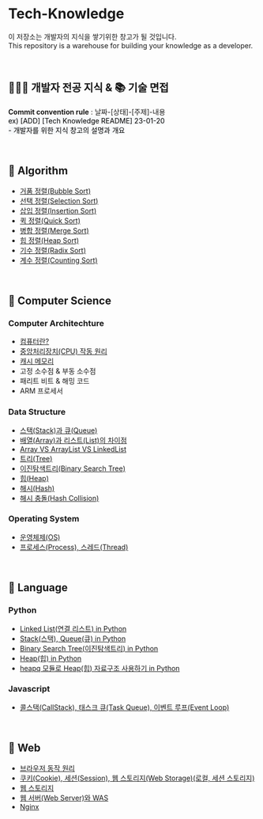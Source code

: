 # Tech-Knowledge
이 저장소는 개발자의 지식을 쌓기위한 창고가 될 것입니다.<br>
This repository is a warehouse for building your knowledge as a developer.

<br>

## 🧑🏻‍💻 개발자 전공 지식 & 📚 기술 면접 
<strong>Commit convention rule</strong> : 날짜-[상태]-[주제]-내용<br>
<span style='background-color:#f6f8fa; color:black;'>ex) [ADD] [Tech Knowledge README] 23-01-20 <br>- 개발자를 위한 지식 창고의 설명과 개요</span>

<br>

## 📌 Algorithm
- [거품 정렬(Bubble Sort)](https://github.com/laagom/Tech-Knowledge/blob/main/Algorithm/%EA%B1%B0%ED%92%88%20%EC%A0%95%EB%A0%AC(Bubble%20Sort).md)
- [선택 정렬(Selection Sort)](https://github.com/laagom/Tech-Knowledge/blob/main/Algorithm/%EC%84%A0%ED%83%9D%20%EC%A0%95%EB%A0%AC(Selection%20Sort).md)
- [삽입 정렬(Insertion Sort)](https://github.com/laagom/Tech-Knowledge/blob/main/Algorithm/%EC%82%BD%EC%9E%85%20%EC%A0%95%EB%A0%AC(Insertion%20Sort).md)
- [퀵 정렬(Quick Sort)](https://github.com/laagom/Tech-Knowledge/blob/main/Algorithm/%ED%80%B5%20%EC%A0%95%EB%A0%AC(Quick%20Sort).md)
- [병합 정렬(Merge Sort)](https://github.com/laagom/Tech-Knowledge/blob/main/Algorithm/%EB%B3%91%ED%95%A9%20%EC%A0%95%EB%A0%AC(Merge%20Sort).md)
- [힙 정렬(Heap Sort)](https://github.com/laagom/Tech-Knowledge/blob/main/Algorithm/%ED%9E%99%20%EC%A0%95%EB%A0%AC(Heap%20Sort).md)
- [기수 정렬(Radix Sort)](https://github.com/laagom/Tech-Knowledge/blob/main/Algorithm/%EA%B8%B0%EC%88%98%20%EC%A0%95%EB%A0%AC(Radix%20Sort).md)
- [계수 정렬(Counting Sort)](https://github.com/laagom/Tech-Knowledge/blob/main/Algorithm/%EA%B3%84%EC%88%98%20%EC%A0%95%EB%A0%AC(Counting%20Sort).md)

<br>

## 📌  Computer Science
### Computer Architechture
- [컴퓨터란?](https://github.com/laagom/Tech-Knowledge/blob/main/Computer%20Science/Computer%20Architecture/01.%EC%BB%B4%ED%93%A8%ED%84%B0%EB%9E%80%3F.md)
- [중앙처리장치(CPU) 작동 원리](https://github.com/laagom/Tech-Knowledge/blob/main/Computer%20Science/Computer%20Architecture/02.%EC%A4%91%EC%95%99%EC%B2%98%EB%A6%AC%EC%9E%A5%EC%B9%98(CPU)%20%EC%9E%91%EB%8F%99%20%EC%9B%90%EB%A6%AC.md)
- [캐시 메모리](https://github.com/laagom/Tech-Knowledge/blob/main/Computer%20Science/Computer%20Architecture/03.%EC%BA%90%EC%8B%9C%20%EB%A9%94%EB%AA%A8%EB%A6%AC.md)
- 고정 소수점 & 부동 소수점
- 패리트 비트 & 해밍 코드
- ARM 프로세서

### Data Structure
- [스택(Stack)과 큐(Queue)](https://github.com/laagom/Tech-Knowledge/blob/main/Computer%20Science/Data%20Structure/%EC%8A%A4%ED%83%9D(STACK)%2C%20%ED%81%90(QUEUE).md)
- [배열(Array)과 리스트(List)의 차이점](https://github.com/laagom/Tech-Knowledge/blob/main/Computer%20Science/Data%20Structure/%EB%B0%B0%EC%97%B4(Array).md)
- [Array VS ArrayList VS LinkedList](https://github.com/laagom/Tech-Knowledge/blob/main/Computer%20Science/Data%20Structure/Array%2C%20ArrayList%2C%20LinkedList.md)
- [트리(Tree)](https://github.com/laagom/Tech-Knowledge/blob/main/Computer%20Science/Data%20Structure/%ED%8A%B8%EB%A6%AC(Tree).md)
- [이진탐색트리(Binary Search Tree)](https://github.com/laagom/Tech-Knowledge/blob/main/Computer%20Science/Data%20Structure/%EC%9D%B4%EC%A7%84%20%ED%83%90%EC%83%89%20%ED%8A%B8%EB%A6%AC(Binary%20Search%20Tree).md)
- [힙(Heap)](https://github.com/laagom/Tech-Knowledge/blob/main/Computer%20Science/Data%20Structure/%ED%9E%99(Heap).md)
- [해시(Hash)](https://github.com/laagom/Tech-Knowledge/blob/main/Computer%20Science/Data%20Structure/%ED%95%B4%EC%8B%9C(Hash).md)
- [해시 충돌(Hash Collision)](https://github.com/laagom/Tech-Knowledge/blob/main/Computer%20Science/Data%20Structure/%ED%95%B4%EC%8B%9C%20%EC%B6%A9%EB%8F%8C(Hash%20Collision).md)


### Operating System
- [운영체제(OS)](https://github.com/laagom/Tech-Knowledge/blob/main/Computer%20Science/Operating%20System/%EC%9A%B4%EC%98%81%EC%B2%B4%EC%A0%9C(OS).md)
- [프로세스(Process), 스레드(Thread)](https://github.com/laagom/Tech-Knowledge/blob/main/Computer%20Science/Operating%20System/%ED%94%84%EB%A1%9C%EC%84%B8%EC%8A%A4(Process)%2C%20%EC%8A%A4%EB%A0%88%EB%93%9C(Thread).md)

<br>

## 📌 Language
### Python
- [Linked List(연결 리스트) in Python](https://github.com/laagom/Tech-Knowledge/blob/main/Language/Python/%EC%97%B0%EA%B2%B0%EB%A6%AC%EC%8A%A4%ED%8A%B8(Linked%20List)%20in%20%ED%8C%8C%EC%9D%B4%EC%8D%AC.md)
- [Stack(스택), Queue(큐) in Python](https://github.com/laagom/Tech-Knowledge/blob/main/Language/Python/%EC%8A%A4%ED%83%9D(Stack)%2C%20%ED%81%90(Queue)%20in%20%ED%8C%8C%EC%9D%B4%EC%8D%AC.md)
- [Binary Search Tree(이진탐색트리) in Python](https://github.com/laagom/Tech-Knowledge/blob/main/Language/Python/%EC%9D%B4%EC%A7%84%20%ED%83%90%EC%83%89%20%ED%8A%B8%EB%A6%AC(Binary%20Search%20Tree)%20in%20%ED%8C%8C%EC%9D%B4%EC%8D%AC.md)
- [Heap(힙) in Python](https://github.com/laagom/Tech-Knowledge/blob/main/Language/Python/%ED%9E%99(Heap)%20in%20%ED%8C%8C%EC%9D%B4%EC%8D%AC.md)
- [heapq 모듈로 Heap(힙) 자료구조 사용하기 in Python](https://github.com/laagom/Tech-Knowledge/blob/main/Language/Python/heapq%EB%A1%9C%20%ED%9E%99%20%EC%9E%90%EB%A3%8C%EA%B5%AC%EC%A1%B0%20%EC%82%AC%EC%9A%A9%ED%95%98%EA%B8%B0%20in%20%ED%8C%8C%EC%9D%B4%EC%8D%AC.md)
### Javascript
- [콜스택(CallStack), 태스크 큐(Task Queue), 이벤트 루프(Event Loop)](https://github.com/laagom/Tech-Knowledge/blob/main/Language/Javascript/%EC%BD%9C%EC%8A%A4%ED%83%9D(CallStack)%2C%20%ED%83%9C%EC%8A%A4%ED%81%AC%20%ED%81%90(Task%20Queue)%2C%20%EC%9D%B4%EB%B2%A4%ED%8A%B8%20%EB%A3%A8%ED%94%84(Event%20Loop).md)

<br>

## 📌 Web
- [브라우저 동작 원리](https://github.com/laagom/Tech-Knowledge/blob/main/Web/%EB%B8%8C%EB%9D%BC%EC%9A%B0%EC%A0%80%20%EB%8F%99%EC%9E%91%20%EC%9B%90%EB%A6%AC.md)
- [쿠키(Cookie), 세션(Session), 웹 스토리지(Web Storage)(로컬, 세션 스토리지)](https://github.com/laagom/Tech-Knowledge/blob/main/Web/%EC%BF%A0%ED%82%A4%2C%20%EC%84%B8%EC%85%98%2C%20%EC%9B%B9%20%EC%8A%A4%ED%86%A0%EB%A6%AC%EC%A7%80.md)
- [웹 스토리지](https://github.com/laagom/Tech-Knowledge/blob/main/Web/%EC%9B%B9%20%EC%8A%A4%ED%86%A0%EB%A6%AC%EC%A7%80.md)
- [웹 서버(Web Server)와 WAS](https://github.com/laagom/Tech-Knowledge/blob/main/Web/%EC%9B%B9%20%EC%84%9C%EB%B2%84(Web%20Server)%EC%99%80%20WAS.md)
- [Nginx](https://github.com/laagom/Tech-Knowledge/blob/main/Web/Nginx.md)